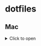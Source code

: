 # dotfiles

## Mac

<details>
<summary>Click to open</summary>

### Initial Setup

Install Nix package manager

```bash
sh <(curl -L https://nixos.org/nix/install)
```

Use nix-darwin to configure your macOS system with declarative configuration

```bash
export NIX_CONFIG="experimental-features = nix-command flakes"
nix run github:LnL7/nix-darwin -- switch --flake ".#shuntaka"
```

GitHub Authentication

```bash
gh auth login
```

Manual Application Installation

- Kindle
- Happy Hacking Keyboard.app
- CompareMerge.app
- Testcontainers Desktop.app

Install Haskell (nix package unstable)

```bash
curl --proto '=https' --tlsv1.2 -sSf https://get-ghcup.haskell.org | sh
```

```bash
ghcup tui
```

Install Neovim plugin and Mason LSPs

```bash
nvim
```

Install mise tools

```bash
mise install
```

Setting rust tools

```bash
rust up update
```

### Develop

Update package versions when needed:

```bash
nix run github:berberman/nvfetcher -- -c "$HOME/dotfiles/nvfetcher.toml" -o "_sources"
```

mise reset

```bash
mise uninstall node --all
mise uninstall python --all
```

</details>
